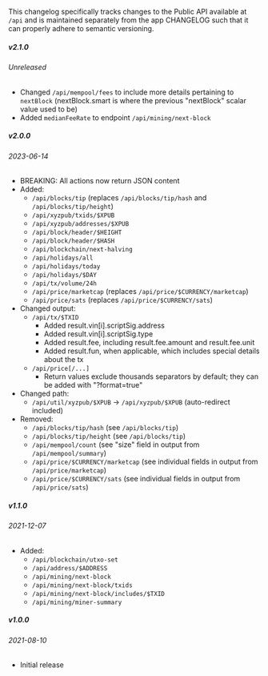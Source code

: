 This changelog specifically tracks changes to the Public API available at `/api` and is maintained separately from the app CHANGELOG such that it can properly adhere to semantic versioning.

##### v2.1.0
###### Unreleased

* Changed `/api/mempool/fees` to include more details pertaining to `nextBlock` (nextBlock.smart is where the previous "nextBlock" scalar value used to be)
* Added `medianFeeRate` to endpoint `/api/mining/next-block`

##### v2.0.0
###### 2023-06-14

* BREAKING: All actions now return JSON content
* Added:
	* `/api/blocks/tip` (replaces `/api/blocks/tip/hash` and `/api/blocks/tip/height`)
	* `/api/xyzpub/txids/$XPUB`
	* `/api/xyzpub/addresses/$XPUB`
	* `/api/block/header/$HEIGHT`
	* `/api/block/header/$HASH`
	* `/api/blockchain/next-halving`
	* `/api/holidays/all`
	* `/api/holidays/today`
	* `/api/holidays/$DAY`
	* `/api/tx/volume/24h`
	* `/api/price/marketcap` (replaces `/api/price/$CURRENCY/marketcap`)
	* `/api/price/sats` (replaces `/api/price/$CURRENCY/sats`)
* Changed output:
	* `/api/tx/$TXID`
		* Added result.vin[i].scriptSig.address
		* Added result.vin[i].scriptSig.type
		* Added result.fee, including result.fee.amount and result.fee.unit
		* Added result.fun, when applicable, which includes special details about the tx
	* `/api/price[/...]`
		* Return values exclude thousands separators by default; they can be added with "?format=true"
* Changed path:
	* `/api/util/xyzpub/$XPUB` -> `/api/xyzpub/$XPUB` (auto-redirect included)
* Removed:
	* `/api/blocks/tip/hash` (see `/api/blocks/tip`)
	* `/api/blocks/tip/height` (see `/api/blocks/tip`)
	* `/api/mempool/count` (see "size" field in output from `/api/mempool/summary`)
	* `/api/price/$CURRENCY/marketcap` (see individual fields in output from `/api/price/marketcap`)
	* `/api/price/$CURRENCY/sats` (see individual fields in output from `/api/price/sats`)



##### v1.1.0
###### 2021-12-07

* Added:
	* `/api/blockchain/utxo-set`
	* `/api/address/$ADDRESS`
	* `/api/mining/next-block`
	* `/api/mining/next-block/txids`
	* `/api/mining/next-block/includes/$TXID`
	* `/api/mining/miner-summary`



##### v1.0.0
###### 2021-08-10

* Initial release
